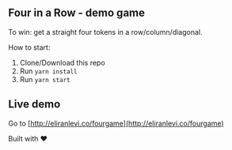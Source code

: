 ## Four in a Row - demo game

To win: get a straight four tokens in a row/column/diagonal.

How to start:

1. Clone/Download this repo
2. Run `yarn install`
3. Run `yarn start`

## Live demo
Go to [http://eliranlevi.co/fourgame](http://eliranlevi.co/fourgame)

Built with ♥